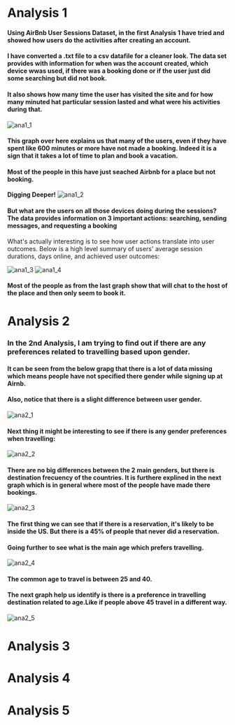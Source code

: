 # Analysis 1

#### Using **AirBnb** User Sessions Dataset, in the first Analysis 1 have tried and showed how users do the activities after creating an account. 

#### I have converted a .txt file to a csv datafile for a cleaner look. The data set provides with information for when was the account created, which device wwas used, if there was a booking done or if the user just did some searching but did not book.
#### It also shows how many time the user has visited the site and for how many minuted hat particular session lasted and what were his activities during that.

![ana1_1](https://cloud.githubusercontent.com/assets/25597919/25309501/2f5180d8-279d-11e7-8a69-1dc9a240b57a.JPG)
#### This graph over here explains us that many of the users, even if they have spent like 600 minutes or more have not made a booking. Indeed it is a sign that it takes a lot of time to plan and book a vacation.
#### Most of the people in this have just seached Airbnb for a place but not booking.

**Digging Deeper!**
![ana1_2](https://cloud.githubusercontent.com/assets/25597919/25309551/4d94d652-279e-11e7-8e64-b563ce0bf390.JPG)

#### But what are the users on all those devices doing during the sessions? The data provides information on 3 important actions: searching, sending messages, and requesting a booking

What's actually interesting is to see how user actions translate into user outcomes. Below is a high level summary of users' average session durations, days online, and achieved user outcomes:

![ana1_3](https://cloud.githubusercontent.com/assets/25597919/25309563/aad33156-279e-11e7-9aee-f64eeeac8fc0.JPG)
![ana1_4](https://cloud.githubusercontent.com/assets/25597919/25309564/aad44ca8-279e-11e7-9710-084d4d4d1c1e.JPG)

 #### Most of the people as from the last graph show that will chat to the host of the place and then only seem to book it.

# Analysis 2
### In the 2nd Analysis, I am trying to find out if there are any preferences related to travelling based upon gender.

#### It can be seen from the below grapg that there is a lot of data missing which means people have not specified there gender while signing up at Airnb.
 #### Also, notice that there is a slight difference between user gender.
![ana2_1](https://cloud.githubusercontent.com/assets/25597919/25309686/938ffe90-27a1-11e7-9bf8-68a929724b42.JPG)

#### Next thing it might be interesting to see if there is any gender preferences when travelling:
![ana2_2](https://cloud.githubusercontent.com/assets/25597919/25309688/939d70de-27a1-11e7-84c9-108774524833.JPG)

#### There are no big differences between the 2 main genders, but there is destination frecuency of the countries. It is furthere explined in the next graph which is in general where most of the people have made there bookings.
![ana2_3](https://cloud.githubusercontent.com/assets/25597919/25309687/939d8286-27a1-11e7-85d3-b4bb6f8754f7.JPG)

#### The first thing we can see that if there is a reservation, it's likely to be inside the US. But there is a 45% of people that never did a reservation.

#### Going further to see what is the main age which prefers travelling.
![ana2_4](https://cloud.githubusercontent.com/assets/25597919/25309689/939ebcc8-27a1-11e7-9be6-aca3030348e8.JPG)
#### The common age to travel is between 25 and 40. 

#### The next graph help us identify is there is a preference in travelling destination related to age.Like if people above 45 travel in a different way.
![ana2_5](https://cloud.githubusercontent.com/assets/25597919/25309690/93a1ffe6-27a1-11e7-8703-b2a8ad507edf.JPG)

# Analysis 3
# Analysis 4
# Analysis 5
